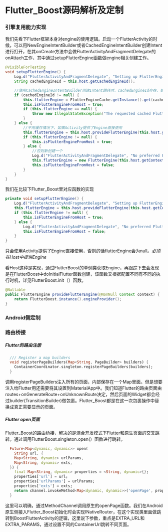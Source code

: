 Flutter_Boost源码解析及定制
=========================

### 引擎复用能力实现

我们先看下Flutter框架本身对engine的使用逻辑。启动一个FlutterActivity的时候，可以用NewEngineIntentBuilder或者CachedEngineIntentBuilder创建Intent进行打开，在其onCreate方法中会做FlutterActivityAndFragmentDelegate的onAttach工作，其中通过setupFlutterEngine函数做engine相关创建工作。

```java
@VisibleForTesting
void setupFlutterEngine() {
    Log.d("FlutterActivityAndFragmentDelegate", "Setting up FlutterEngine.");
    String cachedEngineId = this.host.getCachedEngineId();

    //使用CachedEngineIntentBuilder创建Intent跳转时，cachedEngineId存在，尝试拿对应ID的engine
    if (cachedEngineId != null) {
        this.flutterEngine = FlutterEngineCache.getInstance().get(cachedEngineId);
        this.isFlutterEngineFromHost = true;
        if (this.flutterEngine == null) {
            throw new IllegalStateException("The requested cached FlutterEngine did not exist in the FlutterEngineCache: '" + cachedEngineId + "'");
        }
    } else {
        //不用缓存情况下，如果Activity提供了Engine直接使用
        this.flutterEngine = this.host.provideFlutterEngine(this.host.getContext());
        if (this.flutterEngine != null) {
            this.isFlutterEngineFromHost = true;
        } else {
            //否则新创建一个
            Log.d("FlutterActivityAndFragmentDelegate", "No preferred FlutterEngine was provided. Creating a new FlutterEngine for this FlutterFragment.");
            this.flutterEngine = new FlutterEngine(this.host.getContext(), this.host.getFlutterShellArgs().toArray());
            this.isFlutterEngineFromHost = false;
        }
    }
}
```
我们在比较下Flutter_Boost里对应函数的实现

```java
private void setupFlutterEngine() {
    Log.d("FlutterActivityAndFragmentDelegate", "Setting up FlutterEngine.");
    this.flutterEngine = this.host.provideFlutterEngine(this.host.getContext());
    if (this.flutterEngine != null) {
        this.isFlutterEngineFromHost = true;
    } else {
        Log.d("FlutterActivityAndFragmentDelegate", "No preferred FlutterEngine was provided. Creating a new FlutterEngine for this NewFlutterFragment.");
        this.isFlutterEngineFromHost = false;
    }
}
```

只会使用Activity提供了Engine直接使用，否则的话flutterEngine会为null。*必须在Host中提供Engine*

看Host这种是实现，通过FlutterBoost的单例类获取Engine，再跟踪下去会发现是在FlutterBoost中doInitialFlutter函数创建，该函数又根据配置不同有不同的执行时机，详见FlutterBoost.init（）函数。
```java
@Nullable
public FlutterEngine provideFlutterEngine(@NonNull Context context) {
    return FlutterBoost.instance().engineProvider();
}
```

### Android侧定制


### 路由桥接

##### Flutter的路由注册
```dart
  /// Register a map builders
  void registerPageBuilders(Map<String, PageBuilder> builders) {
    ContainerCoordinator.singleton.registerPageBuilders(builders);
  }
```

调用registerPageBuilders注入所有的页面，内部保存在一个Map里面。但是想要注入给Flutter用还需要将其设置到MaterialApp中。我们知道Flutter的路由页面由routes+onGenerateRoute+onUnknownRoute决定，然后页面的Widget都会经过builder(TransitionBuilder)做包裹。Flutter_Boost都是在这一次包裹操作中替换成真正需要显示的页面。

##### Flutter open页面
Flutter_Boost的路由桥接，解决的是混合开发模式下Flutter和原生页面的交叉跳转。通过调用FlutterBoost.singleton.open(）函数进行跳转。

```dart
  Future<Map<dynamic, dynamic>> open(
    String url, {
    Map<String, dynamic> urlParams,
    Map<String, dynamic> exts,
  }) {
    final Map<String, dynamic> properties = <String, dynamic>{};
    properties['url'] = url;
    properties['urlParams'] = urlParams;
    properties['exts'] = exts;
    return channel.invokeMethod<Map<dynamic, dynamic>>('openPage', properties);
  }
```

这里可以明确，通过MethodChannel调用原生的openPage函数。我们在Android原生侧接入Flutter_Boost初始化时会实现INativeRouter，在这个实现类里面做跳转到BoostFlutterActivity的逻辑，这里说下参数，重点是EXTRA_URL和EXTRA_PARAMS，通过设置不同的ContainerUrl跳转不同页面。



